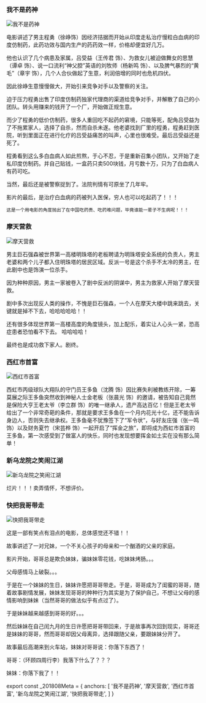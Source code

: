### 我不是药神

 ![我不是药神](MedicineGod.png)

电影讲述了男主程勇（徐峥饰）因经济拮据而开始从印度走私治疗慢粒白血病的印度仿制药，此药功效与国内生产的药药效一样，价格却便宜好几万。

他也认识了几个病患及家属，吕受益（王传君 饰）、为救女儿被迫做舞女的思慧（谭卓 饰）、说一口流利“神父腔”英语的刘牧师（杨新鸣 饰）、以及脾气暴烈的“黄毛”（章宇 饰），几个人合伙做起了生意，利润倍增的同时也危机四伏。
 
因此徐峥生意慢慢做大，开始引来竞争对手以及警察的关注。

迫于压力程勇出售了印度仿制药独家代理商的渠道给竞争对手，并解散了自己的小团队。转头用赚来的钱开了一个厂，开始做正规生意。

而少了程勇的低价仿制药，很多人重回吃不起药的窘境，只能等死，配角吕受益为了不拖累家人，选择了自杀，然而自杀未遂。他老婆找到厂里的程勇，程勇赶到医院，听到里面正在进行化疗的吕受益痛苦的叫声，心里也很难受。最后吕受益还是死了。

程勇看到这么多白血病人如此煎熬，于心不忍，于是重新召集小团队，又开始了走私印度仿制药。并自己贴钱，一盒药只卖500块钱，月亏数十万，只为了白血病人有药可吃。

当然，最后还是被警察捉到了。法院判情有可原坐了几年牢。

影片的最后，是治疗白血病的药被列入医保，穷人也可以吃起药了！！！

`这是一个用电影的角度抛出了在中国吃药贵、吃药难问题，毕竟谁能一辈子不生病呢！！！`

### 摩天营救

 ![摩天营救](Skyscraper.png)

男主巨石强森被世界第一高楼明珠塔的老板聘请为明珠塔安全系统的负责人，男主老婆和两个儿子都入住明珠塔的居民区域。反派一号是这个杀手不太冷的男主，在此剧中也是饰演一位杀手。

因为种种原因，男主一家被卷入了剧中反派的阴谋中，男主为救家人开始了摩天营救。

剧中多次出现反人类的操作，不愧是巨石强森，一个人在摩天大楼中跳来跳去，关键就是掉不下去，哈哈哈哈哈！！

还有很多体现世界第一高楼高度的角度镜头，加上配乐，着实让人心头一紧，恐高症患者恐怕看不下去。 哈哈哈哈！

最终也是成功救下家人。剧终。

### 西红市首富

 ![西红市首富](Xihongshishoufu.png '500px')

西虹市丙级球队大翔队的守门员王多鱼（沈腾 饰）因比赛失利被教练开除，一筹莫展之际王多鱼突然收到神秘人士金老板（张晨光 饰）的邀请，被告知自己竟然是保险大亨王老太爷（李立群 饰）的唯一继承人，遗产高达百亿！但是王老太爷给出了一个非常奇葩的条件，那就是要求王多鱼在一个月内花光十亿，还不能告诉身边人，否则失去继承权。王多鱼毫不犹豫签下了“军令状”，与好友庄强（张一鸣 饰）以及财务夏竹（宋芸桦 饰）一起开启了“挥金之旅”，即将成为西虹市首富的王多鱼，第一次感受到了做富人的快乐，同时也发现想要挥金如土实在没有那么简单！


### 新乌龙院之笑闹江湖

 ![新乌龙院之笑闹江湖](Xinwulongyuan.png)

烂片！！！卖弄情怀，不想评价。

### 快把我哥带走

 ![快把我哥带走](Kuaibawogedaizou.png)

这是一部有笑点有泪点的电影，总体感觉还不错！！

故事讲述了一对兄妹，一个不关心孩子的母亲和一个酗酒的父亲的家庭。

影片开始，哥哥总是欺负妹妹，骗妹妹零花钱，吃妹妹烤肠。。。

父母感情马上破裂。。。

于是在一个妹妹的生日，妹妹许愿把哥哥带走。于是，哥哥成为了闺蜜的哥哥，随着故事剧情发展，妹妹发现哥哥的种种行为其实是为了保护自己，不想让父母的感情影响到妹妹（当然哥哥的做法似乎有点过了）。

于是妹妹越来越感到哥哥的好。。。

然后妹妹在自己闰九月的生日许愿把哥哥带回来，于是故事再次回到现实，哥哥还是妹妹的哥哥，然而哥哥却因父母离异，选择跟随父亲，要跟妹妹分开了。

故事最后高潮来到火车站，妹妹对哥哥说：你落下东西了！

哥哥：（环顾四周行李）我落下什么了？？？

妹妹：你落下我了！！



export const _201808Meta = {
  anchors: [
    '我不是药神',
    '摩天营救',
    '西红市首富',
    '新乌龙院之笑闹江湖',
    '快把我哥带走',
  ]
}